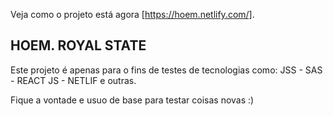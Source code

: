 Veja como o projeto está agora [https://hoem.netlify.com/].

## HOEM. ROYAL STATE

Este projeto é apenas para o fins de testes de tecnologias como:
JSS -
SAS -
REACT JS -
NETLIF e outras.

Fique a vontade e usuo de base para testar coisas novas :)
